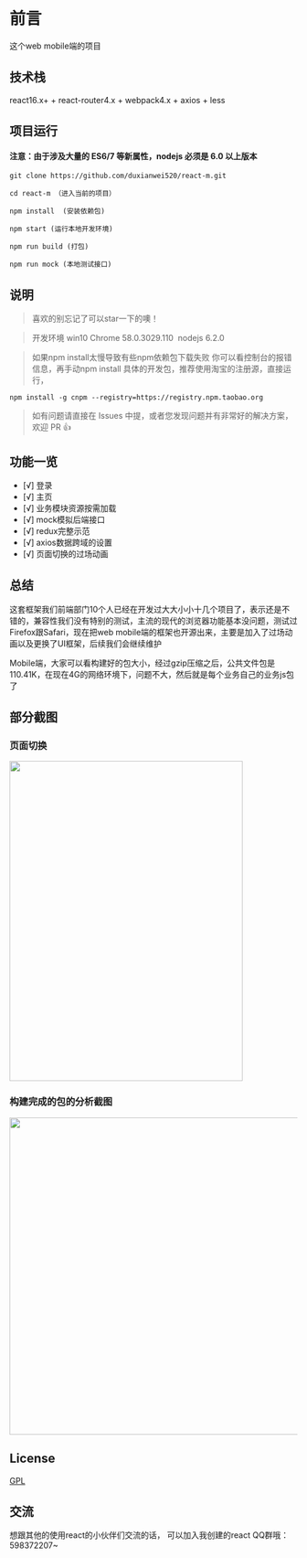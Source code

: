 # 前言

这个web mobile端的项目


## 技术栈

react16.x+  + react-router4.x + webpack4.x + axios + less



## 项目运行

#### 注意：由于涉及大量的 ES6/7 等新属性，nodejs 必须是 6.0 以上版本 

```
git clone https://github.com/duxianwei520/react-m.git  

cd react-m （进入当前的项目）

npm install  (安装依赖包)

npm start (运行本地开发环境)

npm run build (打包)

npm run mock (本地测试接口)

```


## 说明

>  喜欢的别忘记了可以star一下的噢！ 

>  开发环境 win10  Chrome 58.0.3029.110  nodejs 6.2.0

>  如果npm install太慢导致有些npm依赖包下载失败 你可以看控制台的报错信息，再手动npm install 具体的开发包，推荐使用淘宝的注册源，直接运行，
```
npm install -g cnpm --registry=https://registry.npm.taobao.org 

```

>  如有问题请直接在 Issues 中提，或者您发现问题并有非常好的解决方案，欢迎 PR 👍



## 功能一览
- [√] 登录
- [√] 主页
- [√] 业务模块资源按需加载
- [√] mock模拟后端接口
- [√] redux完整示范
- [√] axios数据跨域的设置
- [√] 页面切换的过场动画



## 总结

这套框架我们前端部门10个人已经在开发过大大小小十几个项目了，表示还是不错的，兼容性我们没有特别的测试，主流的现代的浏览器功能基本没问题，测试过Firefox跟Safari，现在把web mobile端的框架也开源出来，主要是加入了过场动画以及更换了UI框架，后续我们会继续维护

Mobile端，大家可以看构建好的包大小，经过gzip压缩之后，公共文件包是110.41K，在现在4G的网络环境下，问题不大，然后就是每个业务自己的业务js包了


## 部分截图


### 页面切换

<img src="https://github.com/duxianwei520/react-m/blob/master/screenshots/login.gif" width="408" height="560"/>


### 构建完成的包的分析截图

<img src="https://github.com/duxianwei520/react-m/blob/master/screenshots/analysis.gif" width="1101" height="555"/>



## License

[GPL](https://github.com/duxianwei520/react-m/blob/master/COPYING)


## 交流
想跟其他的使用react的小伙伴们交流的话，
可以加入我创建的react QQ群哦：598372207~
